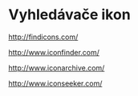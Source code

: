 <!--
title : Vyhledávače ikon
author : Roman Ožana <ozana@omdesign.cz>
date : 13.2.2012 21:39:39
-->

# Vyhledávače ikon

http://findicons.com/
  
http://www.iconfinder.com/
  
http://www.iconarchive.com/
  
http://www.iconseeker.com/